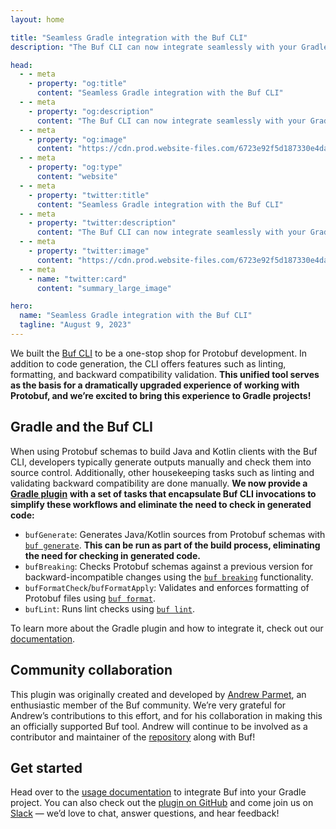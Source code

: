 ```yaml
---
layout: home

title: "Seamless Gradle integration with the Buf CLI"
description: "The Buf CLI can now integrate seamlessly with your Gradle builds."

head:
  - - meta
    - property: "og:title"
      content: "Seamless Gradle integration with the Buf CLI"
  - - meta
    - property: "og:description"
      content: "The Buf CLI can now integrate seamlessly with your Gradle builds."
  - - meta
    - property: "og:image"
      content: "https://cdn.prod.website-files.com/6723e92f5d187330e4da8144/6750cc227e76493329a37d52_Gradle%20integration.png"
  - - meta
    - property: "og:type"
      content: "website"
  - - meta
    - property: "twitter:title"
      content: "Seamless Gradle integration with the Buf CLI"
  - - meta
    - property: "twitter:description"
      content: "The Buf CLI can now integrate seamlessly with your Gradle builds."
  - - meta
    - property: "twitter:image"
      content: "https://cdn.prod.website-files.com/6723e92f5d187330e4da8144/6750cc227e76493329a37d52_Gradle%20integration.png"
  - - meta
    - name: "twitter:card"
      content: "summary_large_image"

hero:
  name: "Seamless Gradle integration with the Buf CLI"
  tagline: "August 9, 2023"
---
```


We built the [Buf CLI](https://buf.build/product/cli) to be a one-stop shop for Protobuf development. In addition to code generation, the CLI offers features such as linting, formatting, and backward compatibility validation. **This unified tool serves as the basis for a dramatically upgraded experience of working with Protobuf, and we’re excited to bring this experience to Gradle projects!**

## Gradle and the Buf CLI

When using Protobuf schemas to build Java and Kotlin clients with the Buf CLI, developers typically generate outputs manually and check them into source control. Additionally, other housekeeping tasks such as linting and validating backward compatibility are done manually. **We now provide a** [**Gradle plugin**](https://github.com/bufbuild/buf-gradle-plugin) **with a set of tasks that encapsulate Buf CLI invocations to simplify these workflows and eliminate the need to check in generated code:**

- `bufGenerate`: Generates Java/Kotlin sources from Protobuf schemas with [`buf generate`](/docs/generate/overview/index.md). **This can be run as part of the build process, eliminating the need for checking in generated code.**
- `bufBreaking`: Checks Protobuf schemas against a previous version for backward-incompatible changes using the [`buf breaking`](/docs/breaking/overview/index.md) functionality.
- `bufFormatCheck`/`bufFormatApply`: Validates and enforces formatting of Protobuf files using [`buf format`](/docs/format/style/index.md).
- `bufLint`: Runs lint checks using [`buf lint`](/docs/lint/overview/index.md).

To learn more about the Gradle plugin and how to integrate it, check out our [documentation](/docs/cli/build-systems/gradle/index.md).

## Community collaboration

This plugin was originally created and developed by [Andrew Parmet](https://github.com/andrewparmet), an enthusiastic member of the Buf community. We’re very grateful for Andrew’s contributions to this effort, and for his collaboration in making this an officially supported Buf tool. Andrew will continue to be involved as a contributor and maintainer of the [repository](https://github.com/bufbuild/buf-gradle-plugin) along with Buf!

## Get started

Head over to the [usage documentation](https://github.com/bufbuild/buf-gradle-plugin#usage) to integrate Buf into your Gradle project. You can also check out the [plugin on GitHub](https://github.com/bufbuild/buf-gradle-plugin) and come join us on [Slack](https://buf.build/b/slack/) — we’d love to chat, answer questions, and hear feedback!

